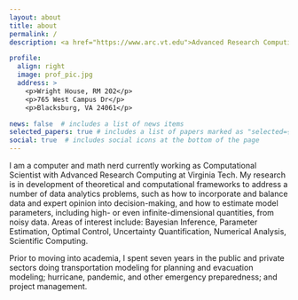 ```yaml
---
layout: about
title: about
permalink: /
description: <a href="https://www.arc.vt.edu">Advanced Research Computing, Virginia Tech</a>. #Address. Contacts. Moto. Etc.

profile:
  align: right
  image: prof_pic.jpg
  address: >
    <p>Wright House, RM 202</p>
    <p>765 West Campus Dr</p>
    <p>Blacksburg, VA 24061</p>

news: false  # includes a list of news items
selected_papers: true # includes a list of papers marked as "selected={true}"
social: true  # includes social icons at the bottom of the page
---
```


I am a computer and math nerd currently working as Computational Scientist with Advanced Research Computing at Virginia Tech. My research is in development of theoretical and computational frameworks to address a number of data analytics problems, such as how to incorporate and balance data and expert opinion into decision-making, and how to estimate model parameters, including high- or even infinite-dimensional quantities, from noisy data. Areas of interest include: Bayesian Inference, Parameter Estimation, Optimal Control, Uncertainty Quantification, Numerical Analysis, Scientific Computing.

Prior to moving into academia, I spent seven years in the public and private sectors doing transportation modeling for planning and evacuation modeling; hurricane, pandemic, and other emergency preparedness; and project management.
